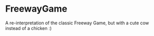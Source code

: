 # FreewayGame
A re-interpretation of the classic Freeway Game, but with a cute cow instead of a chicken :)
